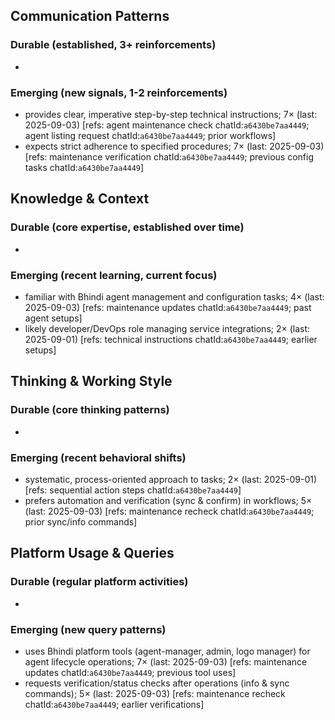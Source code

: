 ## Communication Patterns
### Durable (established, 3+ reinforcements)
-

### Emerging (new signals, 1-2 reinforcements)
- provides clear, imperative step-by-step technical instructions; 7× (last: 2025-09-03) [refs: agent maintenance check chatId:`a6430be7aa4449`; agent listing request chatId:`a6430be7aa4449`; prior workflows]
- expects strict adherence to specified procedures; 7× (last: 2025-09-03) [refs: maintenance verification chatId:`a6430be7aa4449`; previous config tasks chatId:`a6430be7aa4449`]

## Knowledge & Context
### Durable (core expertise, established over time)
-

### Emerging (recent learning, current focus)  
- familiar with Bhindi agent management and configuration tasks; 4× (last: 2025-09-03) [refs: maintenance updates chatId:`a6430be7aa4449`; past agent setups]
- likely developer/DevOps role managing service integrations; 2× (last: 2025-09-01) [refs: technical instructions chatId:`a6430be7aa4449`; earlier setups]

## Thinking & Working Style
### Durable (core thinking patterns)
-

### Emerging (recent behavioral shifts)
- systematic, process-oriented approach to tasks; 2× (last: 2025-09-01) [refs: sequential action steps chatId:`a6430be7aa4449`]
- prefers automation and verification (sync & confirm) in workflows; 5× (last: 2025-09-03) [refs: maintenance recheck chatId:`a6430be7aa4449`; prior sync/info commands]

## Platform Usage & Queries
### Durable (regular platform activities)
-

### Emerging (new query patterns)
- uses Bhindi platform tools (agent-manager, admin, logo manager) for agent lifecycle operations; 7× (last: 2025-09-03) [refs: maintenance updates chatId:`a6430be7aa4449`; previous tool uses]
- requests verification/status checks after operations (info & sync commands); 5× (last: 2025-09-03) [refs: maintenance recheck chatId:`a6430be7aa4449`; earlier verifications]